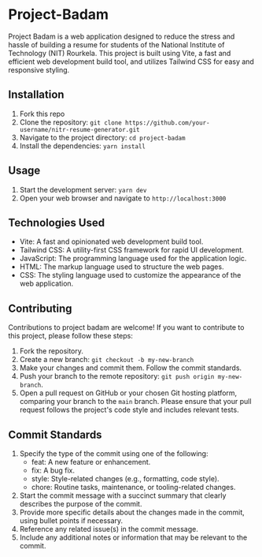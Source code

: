 # Project-Badam
Project Badam is a web application designed to reduce the stress and hassle of building a resume for students of the National Institute of Technology (NIT) Rourkela. This project is built using Vite, a fast and efficient web development build tool, and utilizes Tailwind CSS for easy and responsive styling.

## Installation

1. Fork this repo
2. Clone the repository: `git clone https://github.com/your-username/nitr-resume-generator.git`
3. Navigate to the project directory: `cd project-badam`
4. Install the dependencies: `yarn install`

## Usage

1. Start the development server: `yarn dev`
2. Open your web browser and navigate to `http://localhost:3000`

## Technologies Used

- Vite: A fast and opinionated web development build tool.
- Tailwind CSS: A utility-first CSS framework for rapid UI development.
- JavaScript: The programming language used for the application logic.
- HTML: The markup language used to structure the web pages.
- CSS: The styling language used to customize the appearance of the web application.

## Contributing

Contributions to project badam are welcome! If you want to contribute to this project, please follow these steps:

1. Fork the repository.
2. Create a new branch: `git checkout -b my-new-branch`
3. Make your changes and commit them. Follow the commit standards.
4. Push your branch to the remote repository: `git push origin my-new-branch`.
5. Open a pull request on GitHub or your chosen Git hosting platform, comparing your branch to the `main` branch.
Please ensure that your pull request follows the project's code style and includes relevant tests.

## Commit Standards
1. Specify the type of the commit using one of the following:
    - feat: A new feature or enhancement.
    - fix: A bug fix.
    - style: Style-related changes (e.g., formatting, code style).
    - chore: Routine tasks, maintenance, or tooling-related changes.
2. Start the commit message with a succinct summary that clearly describes the purpose of the commit.
3. Provide more specific details about the changes made in the commit, using bullet points if necessary.
4. Reference any related issue(s) in the commit message.
5. Include any additional notes or information that may be relevant to the commit.

